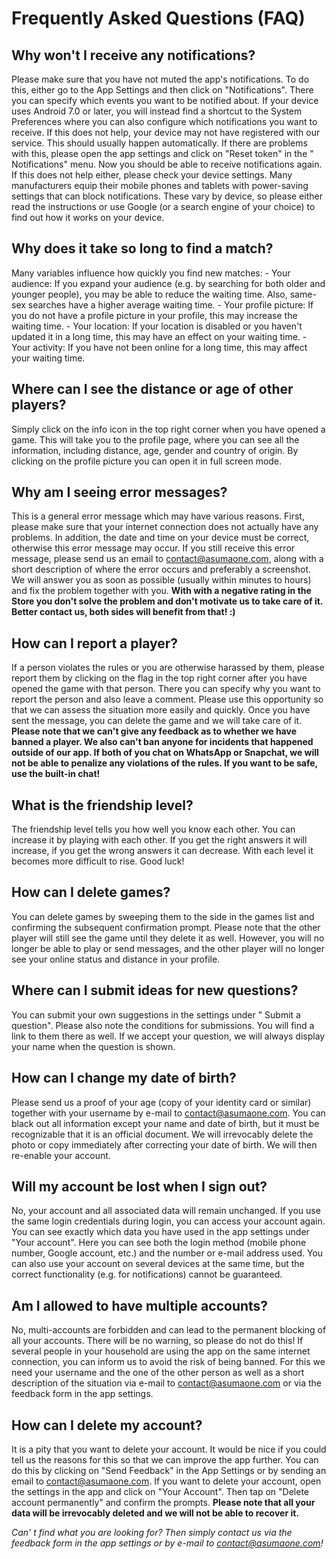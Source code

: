 # Frequently Asked Questions (FAQ)

## Why won't I receive any notifications?
Please make sure that you have not muted the app's notifications. To do this, either go to the App Settings and then click on "Notifications". There you can specify which events you want to be notified about. If your device uses Android 7.0 or later, you will instead find a shortcut to the System Preferences where you can also configure which notifications you want to receive.
If this does not help, your device may not have registered with our service. This should usually happen automatically. If there are problems with this, please open the app settings and click on "Reset token" in the " Notifications" menu. Now you should be able to receive notifications again.
If this does not help either, please check your device settings. Many manufacturers equip their mobile phones and tablets with power-saving settings that can block notifications. These vary by device, so please either read the instructions or use Google (or a search engine of your choice) to find out how it works on your device.

## Why does it take so long to find a match?
Many variables influence how quickly you find new matches:
    - Your audience: If you expand your audience (e.g. by searching for both older and younger people), you may be able to reduce the waiting time. Also, same-sex searches have a higher average waiting time.
    - Your profile picture: If you do not have a profile picture in your profile, this may increase the waiting time.
    - Your location: If your location is disabled or you haven't updated it in a long time, this may have an effect on your waiting time.
    - Your activity: If you have not been online for a long time, this may affect your waiting time.

## Where can I see the distance or age of other players?
Simply click on the info icon in the top right corner when you have opened a game. This will take you to the profile page, where you can see all the information, including distance, age, gender and country of origin. By clicking on the profile picture you can open it in full screen mode.

## Why am I seeing error messages?
This is a general error message which may have various reasons. First, please make sure that your internet connection does not actually have any problems. In addition, the date and time on your device must be correct, otherwise this error message may occur. 
If you still receive this error message, please send us an email to contact@asumaone.com, along with a short description of where the error occurs and preferably a screenshot. We will answer you as soon as possible (usually within minutes to hours) and fix the problem together with you.
__With with a negative rating in the Store you don't solve the problem and don't motivate us to take care of it. Better contact us, both sides will benefit from that! :)__

## How can I report a player?
If a person violates the rules or you are otherwise harassed by them, please report them by clicking on the flag in the top right corner after you have opened the game with that person.
There you can specify why you want to report the person and also leave a comment. Please use this opportunity so that we can assess the situation more easily and quickly. Once you have sent the message, you can delete the game and we will take care of it.
__Please note that we can't give any feedback as to whether we have banned a player. We also can't ban anyone for incidents that happened outside of our app. If both of you chat on WhatsApp or Snapchat, we will not be able to penalize any violations of the rules. If you want to be safe, use the built-in chat!__

## What is the friendship level?
The friendship level tells you how well you know each other. You can increase it by playing with each other. If you get the right answers it will increase, if you get the wrong answers it can decrease. With each level it becomes more difficult to rise. Good luck!

## How can I delete games?
You can delete games by sweeping them to the side in the games list and confirming the subsequent confirmation prompt. Please note that the other player will still see the game until they delete it as well. However, you will no longer be able to play or send messages, and the other player will no longer see your online status and distance in your profile.

## Where can I submit ideas for new questions?
You can submit your own suggestions in the settings under " Submit a question". Please also note the conditions for submissions. You will find a link to them there as well. If we accept your question, we will always display your name when the question is shown.

## How can I change my date of birth?
Please send us a proof of your age (copy of your identity card or similar) together with your username by e-mail to contact@asumaone.com. You can black out all information except your name and date of birth, but it must be recognizable that it is an official document.
We will irrevocably delete the photo or copy immediately after correcting your date of birth. We will then re-enable your account.

## Will my account be lost when I sign out?
No, your account and all associated data will remain unchanged. If you use the same login credentials during login, you can access your account again. You can see exactly which data you have used in the app settings under "Your account". Here you can see both the login method (mobile phone number, Google account, etc.) and the number or e-mail address used.
You can also use your account on several devices at the same time, but the correct functionality (e.g. for notifications) cannot be guaranteed. 

## Am I allowed to have multiple accounts?
No, multi-accounts are forbidden and can lead to the permanent blocking of all your accounts. There will be no warning, so please do not do this!
If several people in your household are using the app on the same internet connection, you can inform us to avoid the risk of being banned. For this we need your username and the one of the other person as well as a short description of the situation via e-mail to contact@asumaone.com or via the feedback form in the app settings.

## How can I delete my account?
It is a pity that you want to delete your account. It would be nice if you could tell us the reasons for this so that we can improve the app further. You can do this by clicking on "Send Feedback" in the App Settings or by sending an email to contact@asumaone.com.
If you want to delete your account, open the settings in the app and click on "Your Account". Then tap on "Delete account permanently" and confirm the prompts. __Please note that all your data will be irrevocably deleted and we will not be able to recover it.__

_Can' t find what you are looking for? Then simply contact us via the feedback form in the app settings or by e-mail to contact@asumaone.com!_